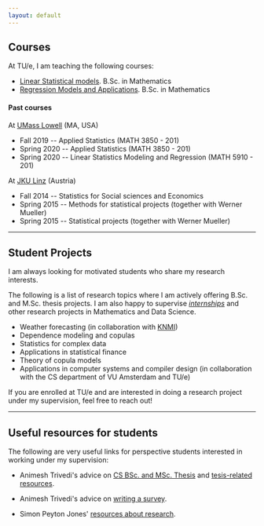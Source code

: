 ```yaml
---
layout: default
---
```


## Courses

At TU/e, I am teaching the following courses:

* [Linear Statistical models](https://research.tue.nl/en/courses/linear-statistical-models-3). B.Sc. in Mathematics
* [Regression Models and Applications](https://research.tue.nl/nl/courses/regression-models-and-applications). B.Sc. in Mathematics

#### Past courses

At [UMass Lowell](https://www.uml.edu/sciences/mathematics/) (MA, USA)

* Fall 2019 -- Applied Statistics (MATH 3850 - 201)
* Spring 2020 -- Applied Statistics (MATH 3850 - 201)
* Spring 2020 -- Linear Statistics Modeling and Regression (MATH 5910 - 201)

At [JKU Linz](https://www.jku.at/en/institute-of-applied-statistics/) (Austria)

* Fall 2014	-- Statistics for Social sciences and Economics
* Spring 2015 -- Methods for statistical projects (together with Werner Mueller)
* Spring 2015 -- Statistical projects (together with Werner Mueller)


---

## Student Projects

I am always looking for motivated students who share my research interests.

The following is a list of research topics where I am actively offering B.Sc. and M.Sc. thesis projects. I am also happy to supervise [_internships_](https://studiegids.tue.nl/opleidingen/graduate-school/masters-programs/industrial-and-applied-mathematics0/curriculum/internship) and other research projects in Mathematics and Data Science.

* Weather forecasting (in collaboration with [KNMI](https://www.knmi.nl/home))
* Dependence modeling and copulas
* Statistics for complex data
* Applications in statistical finance
* Theory of copula models
* Applications in computer systems and compiler design (in collaboration with the CS department of VU Amsterdam and TU/e)

If you are enrolled at TU/e and are interested in doing a research project under my supervision, feel free to reach out!


---

## Useful resources for students

The following are very useful links for perspective students interested in working under my supervision:

* Animesh Trivedi's advice on [CS BSc. and MSc. Thesis](https://animeshtrivedi.github.io/thesis-content-advice/) and [tesis-related resources](https://animeshtrivedi.github.io/thesis-resources/).

* Animesh Trivedi's advice on [writing a survey](https://animeshtrivedi.github.io/lit-study/).

* Simon Peyton Jones' [resources about research](https://simon.peytonjones.org/research-skills/).

<br>
